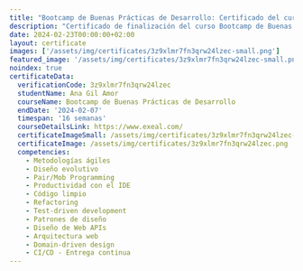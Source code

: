```yaml
---
title: "Bootcamp de Buenas Prácticas de Desarrollo: Certificado del curso"
description: "Certificado de finalización del curso Bootcamp de Buenas Prácticas de Desarrollo para Ana Gil Amor."
date: 2024-02-23T00:00:00+02:00
layout: certificate
images: ['/assets/img/certificates/3z9xlmr7fn3qrw24lzec-small.png']
featured_image: '/assets/img/certificates/3z9xlmr7fn3qrw24lzec-small.png'
noindex: true
certificateData:
  verificationCode: 3z9xlmr7fn3qrw24lzec 
  studentName: Ana Gil Amor
  courseName: Bootcamp de Buenas Prácticas de Desarrollo
  endDate: '2024-02-07'
  timespan: '16 semanas'
  courseDetailsLink: https://www.exeal.com/
  certificateImageSmall: /assets/img/certificates/3z9xlmr7fn3qrw24lzec-small.png
  certificateImage: /assets/img/certificates/3z9xlmr7fn3qrw24lzec.png
  competencies:
    - Metodologías ágiles
    - Diseño evolutivo
    - Pair/Mob Programming
    - Productividad con el IDE
    - Código limpio
    - Refactoring
    - Test-driven development
    - Patrones de diseño
    - Diseño de Web APIs
    - Arquitectura web
    - Domain-driven design
    - CI/CD - Entrega continua
---
```

